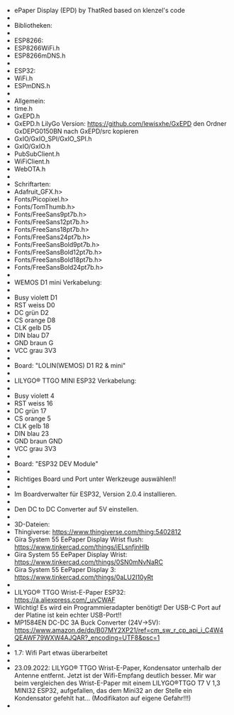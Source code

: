  *  ePaper Display (EPD) by ThatRed based on klenzel's code
 *
 *  Bibliotheken:
 *  
 *  ESP8266:
 *  ESP8266WiFi.h
 *  ESP8266mDNS.h
 *  
 *  ESP32:
 *  WiFi.h
 *  ESPmDNS.h
 *  
 *  Allgemein:
 *  time.h
 *  GxEPD.h
 *  GxEPD.h LilyGo Version: https://github.com/lewisxhe/GxEPD den Ordner GxDEPG0150BN nach GxEPD/src kopieren
 *  GxIO/GxIO_SPI/GxIO_SPI.h
 *  GxIO/GxIO.h
 *  PubSubClient.h
 *  WiFiClient.h
 *  WebOTA.h
 *  
 *  Schriftarten:
 *  Adafruit_GFX.h>
 *  Fonts/Picopixel.h>
 *  Fonts/TomThumb.h>
 *  Fonts/FreeSans9pt7b.h>
 *  Fonts/FreeSans12pt7b.h>
 *  Fonts/FreeSans18pt7b.h>
 *  Fonts/FreeSans24pt7b.h>
 *  Fonts/FreeSansBold9pt7b.h>
 *  Fonts/FreeSansBold12pt7b.h>
 *  Fonts/FreeSansBold18pt7b.h>
 *  Fonts/FreeSansBold24pt7b.h>
 *
 *  WEMOS D1 mini Verkabelung:
 *  
 *  Busy violett D1
 *  RST  weiss   D0
 *  DC   grün    D2
 *  CS   orange  D8
 *  CLK  gelb    D5
 *  DIN  blau    D7
 *  GND  braun   G
 *  VCC  grau    3V3
 *
 *  Board: "LOLIN(WEMOS) D1 R2 & mini"
 *
 *  LILYGO® TTGO MINI ESP32 Verkabelung:
 *  
 *  Busy violett 4
 *  RST  weiss   16
 *  DC   grün    17
 *  CS   orange  5
 *  CLK  gelb    18
 *  DIN  blau    23
 *  GND  braun   GND
 *  VCC  grau    3V3
 *  
 *  Board: "ESP32 DEV Module"
 *  
 *  Richtiges Board und Port unter Werkzeuge auswählen!! 
 *  
 *  Im Boardverwalter für ESP32, Version 2.0.4 installieren.
 *
 *  Den DC to DC Converter auf 5V einstellen.
 *  
 *  3D-Dateien: 
 *  Thingiverse: https://www.thingiverse.com/thing:5402812
 *  Gira System 55 EePaper Display Wrist flush: https://www.tinkercad.com/things/iELsnfjnHlb  
 *  Gira System 55 EePaper Display Wrist: https://www.tinkercad.com/things/0SN0mNvNaRC
 *  Gira System 55 EePaper Display 3: https://www.tinkercad.com/things/0aLU2I10yRt
 *
 *  LILYGO® TTGO Wrist-E-Paper ESP32: https://a.aliexpress.com/_uvCWAF
 *  Wichtig! Es wird ein Programmieradapter benötigt! Der USB-C Port auf der Platine ist kein echter USB-Port!!
 *  MP1584EN DC-DC 3A Buck Converter (24V->5V): https://www.amazon.de/dp/B07MY2XP21/ref=cm_sw_r_cp_api_i_C4W4QEAWF79WXW4AJQAR?_encoding=UTF8&psc=1
 *
 *  1.7: Wifi Part etwas überarbeitet
 *
 *  23.09.2022: LILYGO® TTGO Wrist-E-Paper, Kondensator unterhalb der Antenne entfernt. Jetzt ist der Wifi-Empfang deutlich besser. Mir war beim vergleichen des Wrist-E-Paper mit einem LILYGO®TTGO T7 V 1,3 MINI32 ESP32, aufgefallen, das dem Mini32 an der Stelle ein Kondensator gefehlt hat... (Modifikaton auf eigene Gefahr!!!)
 *  
